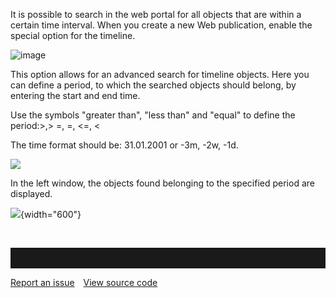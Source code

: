 It is possible to search in the web portal for all objects that are
within a certain time interval. When you create a new Web publication,
enable the special option for the timeline. 

![image](//images.ctfassets.net/utx1h0gfm1om/63hDdoQMLeG4MMioKKcsmy/a37a55fa3f8a51dc3c0c51ea6fa049d7/image.webp)

This option allows for an advanced search for timeline objects. Here you
can define a period, to which the searched objects should belong, by
entering the start and end time.

Use the symbols "greater than", "less than" and "equal" to define the
period:&gt;,&gt; =, =, &lt;=, &lt;

The time format should be: 31.01.2001 or -3m, -2w, -1d.

![](//images.ctfassets.net/utx1h0gfm1om/6tZEAuJwfmqwY6eQ82mewK/8eb511aea29a81e471ee8f269c5e0ff3/328691.png)

In the left window, the objects found belonging to the specified period
are displayed.

![](//images.ctfassets.net/utx1h0gfm1om/3hdDED3dZCG8CqEkC6aYgC/1a56e121c9b4f1e99681fea30fe20abf/328693.png){width="600"}

 


<hr style="padding-top:2rem" />
<a href="https://github.com/process4/docs/issues" target="_blank" class="bgw btn btn-primary btn-lg shadow-sm">Report an issue</a>
<a href="https://github.com/process4/docs" target="_blank" class="bgw btn btn-primary btn-lg shadow-sm" style="margin-left:10px;">View source code</a>